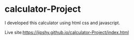 # calculator-Project
I developed this calculator using html css and javascript.




Live site:https://jipshy.github.io/calculator-Project/index.html
